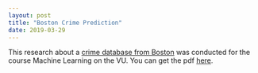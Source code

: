 ```yaml
---
layout: post
title: "Boston Crime Prediction"
date: 2019-03-29
---
```


This research about a [crime database from Boston](https://www.kaggle.com/ankkur13/boston-crime-data) was conducted for the course Machine Learning on the VU. You can get the pdf [here](/files/boston_crimes.pdf).